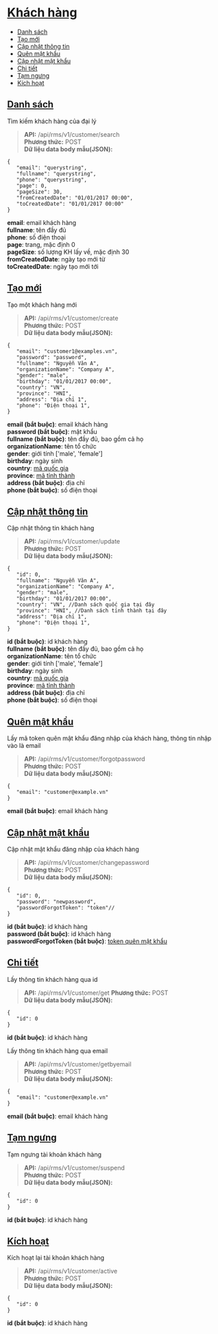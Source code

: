 # [Khách hàng](#customer)
* [Danh sách](#danh-sách)
* [Tạo mới](#tạo-mới)
* [Cập nhật thông tin](#cập-nhật-thông-tin)
* [Quên mật khẩu](#quên-mật-khẩu)
* [Cập nhật mật khẩu](#cập-nhật-mật-khẩu)
* [Chi tiết](#cập-nhật-mật-khẩu)
* [Tạm ngưng](#tạm-ngưng)
* [Kích hoạt](#kích-hoạt)
## [Danh sách](#search)
Tìm kiếm khách hàng của đại lý
> **API:** /api/rms/v1/customer/search  
> **Phương thức:** POST  
> **Dữ liệu data body mẫu(JSON):**   
```
{
   "email": "querystring",
   "fullname": "querystring",
   "phone": "querystring",
   "page": 0,
   "pageSize": 30,
   "fromCreatedDate": "01/01/2017 00:00",
   "toCreatedDate": "01/01/2017 00:00"
}
```
**email**: email khách hàng  
**fullname**: tên đầy đủ   
**phone**: số điện thoại  
**page**: trang, mặc định 0  
**pageSize**: số lượng KH lấy về, mặc định 30  
**fromCreatedDate**: ngày tạo mới từ  
**toCreatedDate**: ngày tạo mới tới  

## [Tạo mới](#create)
Tạo một khách hàng mới
> **API:** /api/rms/v1/customer/create  
> **Phương thức:** POST  
> **Dữ liệu data body mẫu(JSON):**   
```
{
   "email": "customer1@examples.vn",
   "password": "password",
   "fullname": "Nguyễn Văn A",
   "organizationName": "Company A",
   "gender": "male", 
   "birthday": "01/01/2017 00:00", 
   "country": "VN", 
   "province": "HNI", 
   "address": "Địa chỉ 1",
   "phone": "Điện thoại 1",
}
```
**email (bắt buộc)**: email khách hàng  
**password (bắt buộc)**: mật khẩu  
**fullname (bắt buộc)**: tên đầy đủ, bao gồm cả họ  
**organizationName**: tên tổ chức  
**gender**: giới tính ['male', 'female']  
**birthday**: ngày sinh  
**country**: [mã quốc gia](https://github.com/thesunbg/iNET.vn/blob/master/reseller_category.md#country)  
**province**: [mã tỉnh thành](https://github.com/thesunbg/iNET.vn/blob/master/reseller_category.md#province)  
**address (bắt buộc)**: địa chỉ  
**phone (bắt buộc)**: số điện thoại  

## [Cập nhật thông tin](#update)
Cập nhật thông tin khách hàng
> **API:** /api/rms/v1/customer/update  
> **Phương thức:** POST  
> **Dữ liệu data body mẫu(JSON):**   
```
{
   "id": 0,
   "fullname": "Nguyễn Văn A",
   "organizationName": "Company A",
   "gender": "male", 
   "birthday": "01/01/2017 00:00", 
   "country": "VN", //Danh sách quốc gia tại đây
   "province": "HNI", //Danh sách tỉnh thành tại đây
   "address": "Địa chỉ 1",
   "phone": "Điện thoại 1",
}
```
**id (bắt buộc)**: id khách hàng   
**fullname (bắt buộc)**: tên đầy đủ, bao gồm cả họ  
**organizationName**: tên tổ chức  
**gender**: giới tính ['male', 'female']  
**birthday**: ngày sinh  
**country**: [mã quốc gia](https://github.com/thesunbg/iNET.vn/blob/master/reseller_category.md#country)  
**province**: [mã tỉnh thành](https://github.com/thesunbg/iNET.vn/blob/master/reseller_category.md#province)  
**address (bắt buộc)**: địa chỉ  
**phone (bắt buộc)**: số điện thoại  


## [Quên mật khẩu](#forgotpassword)
Lấy mã token quên mật khẩu đăng nhập của khách hàng, thông tin nhập vào là email
> **API:** /api/rms/v1/customer/forgotpassword  
> **Phương thức:** POST  
> **Dữ liệu data body mẫu(JSON):**   
```
{
   "email": "customer@example.vn"
}
```
**email (bắt buộc)**: email khách hàng   

## [Cập nhật mật khẩu](#changepassword)
Cập nhật mật khẩu đăng nhập của khách hàng
> **API:** /api/rms/v1/customer/changepassword  
> **Phương thức:** POST  
> **Dữ liệu data body mẫu(JSON):**   
```
{
   "id": 0,
   "password": "newpassword",
   "passwordForgotToken": "token"//
}
```
**id (bắt buộc)**: id khách hàng   
**password (bắt buộc)**: id khách hàng   
**passwordForgotToken (bắt buộc)**: [token quên mật khẩu](https://github.com/thesunbg/iNET.vn/blob/master/reseller_customer.md#quên-mật-khẩu)   

## [Chi tiết](#get)
Lấy thông tin khách hàng qua id
> **API:** /api/rms/v1/customer/get
> **Phương thức:** POST  
> **Dữ liệu data body mẫu(JSON):**   
```
{
   "id": 0
}
```
**id (bắt buộc)**: id khách hàng   

Lấy thông tin khách hàng qua email
> **API:** /api/rms/v1/customer/getbyemail  
> **Phương thức:** POST  
> **Dữ liệu data body mẫu(JSON):**   
```
{
   "email": "customer@example.vn"
}
```
**email (bắt buộc)**: email khách hàng   

## [Tạm ngưng](#suspend)
Tạm ngưng tài khoản khách hàng
> **API:** /api/rms/v1/customer/suspend  
> **Phương thức:** POST  
> **Dữ liệu data body mẫu(JSON):**   
```
{
   "id": 0
}
```
**id (bắt buộc)**: id khách hàng  

## [Kích hoạt](#active)
Kích hoạt lại tài khoản khách hàng
> **API:** /api/rms/v1/customer/active  
> **Phương thức:** POST  
> **Dữ liệu data body mẫu(JSON):**   
```
{
   "id": 0
}
```
**id (bắt buộc)**: id khách hàng  
